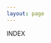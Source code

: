 ```yaml
---
layout: page
---
```


INDEX

<!--Currently I have no static content here, only blog content pulled from the layout home.html-->